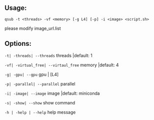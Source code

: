 ## Usage:
```qsub -t <threads> -vf <memory> [-g L4] [-p] -i <image> <script.sh>```

please modify image_url.list
## Options:
`-t| -threads| --threads` threads |default: 1

`-vf| -virtual_free| --virtaul_free` memory |default: 4

`-g| -gpu| --gpu` gpu | [L4]

`-p| -parallel| --parallel` parallel

`-i| -image| --image` image |default: miniconda

`-s| -show| --show` show command

`-h | -help | --help` help message
